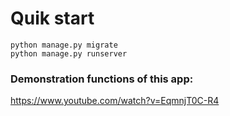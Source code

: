 # Quik start

`python manage.py migrate` \
`python manage.py runserver`


### Demonstration functions of this app:
https://www.youtube.com/watch?v=EqmnjT0C-R4
